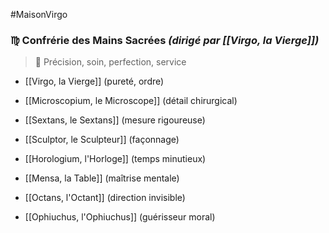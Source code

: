 #MaisonVirgo
### ♍︎ **Confrérie des Mains Sacrées** _(dirigé par [[Virgo, la Vierge]])_

> 🌾 Précision, soin, perfection, service

- [[Virgo, la Vierge]] (pureté, ordre)
    
- [[Microscopium, le Microscope]] (détail chirurgical)
    
- [[Sextans, le Sextans]] (mesure rigoureuse)
    
- [[Sculptor, le Sculpteur]] (façonnage)
    
- [[Horologium, l'Horloge]] (temps minutieux)
    
- [[Mensa, la Table]] (maîtrise mentale)
    
- [[Octans, l'Octant]] (direction invisible)   
    
- [[Ophiuchus, l'Ophiuchus]] (guérisseur moral)